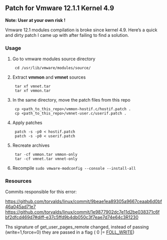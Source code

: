 ## Patch for Vmware 12.1.1 Kernel 4.9

**Note: User at your own risk !**

Vmware 12.1 modules compilation is broke since kernel 4.9.
Here’s a quick and dirty patch I came up with after failing to find a solution.


### Usage

1. Go to vmware modules source directory 

        cd /usr/lib/vmware/modules/source/

2. Extract **vmmon** and **vmnet** sources

        tar xf vmnet.tar
        tar xf vmmon.tar
        
3. In the same directory, move the patch files from this repo

        cp <path_to_this_repo>/vmmon-hostif.c/hostif.patch .
        cp <path_to_this_repo>/vmnet-user.c/userif.patch .
        
4. Apply patches

        patch -s -p0 < hostif.patch
        patch -s -p0 < userif.patch
        
5. Recreate archives

        tar -cf vmmon.tar vmmon-only
        tar -cf vmnet.tar vmnet-only
        
5. Recompile `sudo vmware-modconfig --console --install-all`


### Resources
Commits responsible for this error:

https://github.com/torvalds/linux/commit/9beae1ea89305a9667ceaab6d0bf46a045ad71e7
https://github.com/torvalds/linux/commit/1e9877902dc7e11d2be038371c6fbf2dfcd469d7#diff-e37c5ffd9b4db050c3f7eae7d74e64c3R1230

Ths signature of get_user_pages_remote changed, instead of passing (write=1,force=0) they are passed in a flag ( 0 |= [FOLL_WRITE](https://github.com/torvalds/linux/blob/6e5c8381d1db4c1cdd4b4e49d5f0d1255c2246fd/include/linux/mm.h#L2278)) 



